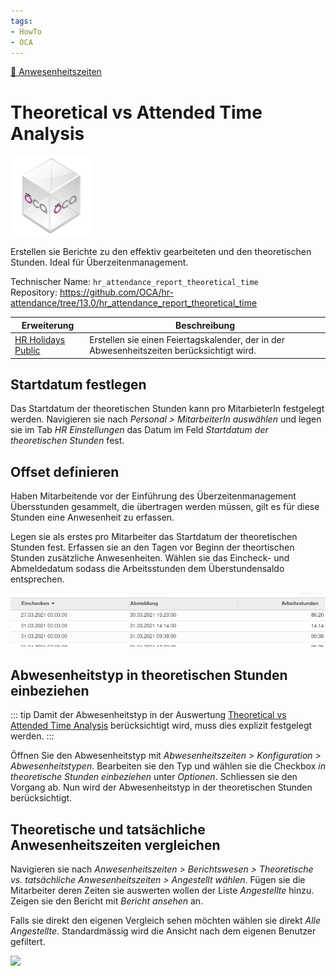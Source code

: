 ```yaml
---
tags:
- HowTo
- OCA
---
```

[🔗 Anwesenheitszeiten](Anwesenheitszeiten.md)
# Theoretical vs Attended Time Analysis
![icon_oca_app](assets/icon_oca_app.png)

Erstellen sie Berichte zu den effektiv gearbeiteten und den theoretischen Stunden. Ideal für Überzeitenmanagement.

Technischer Name: `hr_attendance_report_theoretical_time`\
Repository: <https://github.com/OCA/hr-attendance/tree/13.0/hr_attendance_report_theoretical_time>

| Erweiterung                                 | Beschreibung                                                                              |
| ------------------------------------------- | ----------------------------------------------------------------------------------------- |
| [HR Holidays Public](HR%20Holidays%20Public.md) | Erstellen sie einen Feiertagskalender, der in der Abwesenheitszeiten berücksichtigt wird. |

## Startdatum festlegen

Das Startdatum der theoretischen Stunden kann pro MitarbieterIn festgelegt werden. Navigieren sie nach *Personal > MitarbeiterIn auswählen* und legen sie im Tab *HR Einstellungen* das Datum im Feld *Startdatum der theoretischen Stunden* fest.

## Offset definieren

Haben Mitarbeitende vor der Einführung des Überzeitenmanagement Übersstunden gesammelt, die übertragen werden müssen, gilt es für diese Stunden eine Anwesenheit zu erfassen.

Legen sie als erstes pro Mitarbeiter das Startdatum der theoretischen Stunden fest. Erfassen sie an den Tagen vor Beginn der theortischen Stunden zusätzliche Anwesenheiten. Wählen sie das Eincheck- und Abmeldedatum sodass die Arbeitsstunden dem Überstundensaldo entsprechen.

![](assets/Theoretical-vs-Attenden-Time-Analysis-Offset.png)

## Abwesenheitstyp in theoretischen Stunden einbeziehen

::: tip
Damit der Abwesenheitstyp in der Auswertung [Theoretical vs Attended Time Analysis](Theoretical%20vs%20Attended%20Time%20Analysis.md) berücksichtigt wird, muss dies explizit festgelegt werden.
:::

Öffnen Sie den Abwesenheitstyp mit *Abwesenheitszeiten > Konfiguration > Abwesenheitstypen*. Bearbeiten sie den Typ und wählen sie die Checkbox *in theoretische Stunden einbeziehen* unter *Optionen*. Schliessen sie den Vorgang ab. Nun wird der Abwesenheitstyp in der theoretischen Stunden berücksichtigt.

## Theoretische und tatsächliche Anwesenheitszeiten vergleichen

Navigieren sie nach *Anwesenheitszeiten > Berichtswesen > Theoretische vs. tatsächliche Anwesenheitszeiten > Angestellt wählen*. Fügen sie die Mitarbeiter deren Zeiten sie auswerten wollen der Liste *Angestellte* hinzu. Zeigen sie den Bericht mit *Bericht ansehen* an.

Falls sie direkt den eigenen Vergleich sehen möchten wählen sie direkt *Alle Angestellte*. Standardmässig wird die Ansicht nach dem eigenen Benutzer gefiltert.

![](assets/Odoo%20Anwesenheitszeiten%20Vergleich.png)